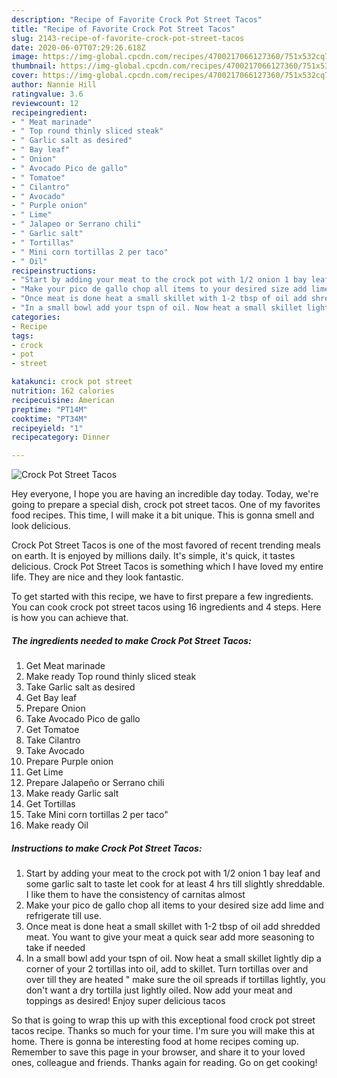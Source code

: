 ```yaml
---
description: "Recipe of Favorite Crock Pot Street Tacos"
title: "Recipe of Favorite Crock Pot Street Tacos"
slug: 2143-recipe-of-favorite-crock-pot-street-tacos
date: 2020-06-07T07:29:26.618Z
image: https://img-global.cpcdn.com/recipes/4700217066127360/751x532cq70/crock-pot-street-tacos-recipe-main-photo.jpg
thumbnail: https://img-global.cpcdn.com/recipes/4700217066127360/751x532cq70/crock-pot-street-tacos-recipe-main-photo.jpg
cover: https://img-global.cpcdn.com/recipes/4700217066127360/751x532cq70/crock-pot-street-tacos-recipe-main-photo.jpg
author: Nannie Hill
ratingvalue: 3.6
reviewcount: 12
recipeingredient:
- " Meat marinade"
- " Top round thinly sliced steak"
- " Garlic salt as desired"
- " Bay leaf"
- " Onion"
- " Avocado Pico de gallo"
- " Tomatoe"
- " Cilantro"
- " Avocado"
- " Purple onion"
- " Lime"
- " Jalapeo or Serrano chili"
- " Garlic salt"
- " Tortillas"
- " Mini corn tortillas 2 per taco"
- " Oil"
recipeinstructions:
- "Start by adding your meat to the crock pot with 1/2 onion 1 bay leaf and some garlic salt to taste let cook for at least 4 hrs till slightly shreddable. I like them to have the consistency of carnitas almost"
- "Make your pico de gallo chop all items to your desired size add lime and refrigerate till use."
- "Once meat is done heat a small skillet with 1-2 tbsp of oil add shredded meat. You want to give your meat a quick sear add more seasoning to take if needed"
- "In a small bowl add your tspn of oil. Now heat a small skillet lightly dip a corner of your 2 tortillas into oil, add to skillet. Turn tortillas over and over till they are heated &#34; make sure the oil spreads if tortillas lightly, you don&#39;t want a dry tortilla just lightly oiled. Now add your meat and toppings as desired! Enjoy super delicious tacos"
categories:
- Recipe
tags:
- crock
- pot
- street

katakunci: crock pot street 
nutrition: 162 calories
recipecuisine: American
preptime: "PT14M"
cooktime: "PT34M"
recipeyield: "1"
recipecategory: Dinner

---
```



![Crock Pot Street Tacos](https://img-global.cpcdn.com/recipes/4700217066127360/751x532cq70/crock-pot-street-tacos-recipe-main-photo.jpg)

Hey everyone, I hope you are having an incredible day today. Today, we're going to prepare a special dish, crock pot street tacos. One of my favorites food recipes. This time, I will make it a bit unique. This is gonna smell and look delicious.



Crock Pot Street Tacos is one of the most favored of recent trending meals on earth. It is enjoyed by millions daily. It's simple, it's quick, it tastes delicious. Crock Pot Street Tacos is something which I have loved my entire life. They are nice and they look fantastic.


To get started with this recipe, we have to first prepare a few ingredients. You can cook crock pot street tacos using 16 ingredients and 4 steps. Here is how you can achieve that.

<!--inarticleads1-->

##### The ingredients needed to make Crock Pot Street Tacos:

1. Get  Meat marinade
1. Make ready  Top round thinly sliced steak
1. Take  Garlic salt as desired
1. Get  Bay leaf
1. Prepare  Onion
1. Take  Avocado Pico de gallo
1. Get  Tomatoe
1. Take  Cilantro
1. Take  Avocado
1. Prepare  Purple onion
1. Get  Lime
1. Prepare  Jalapeño or Serrano chili
1. Make ready  Garlic salt
1. Get  Tortillas
1. Take  Mini corn tortillas 2 per taco&#34;
1. Make ready  Oil




<!--inarticleads2-->

##### Instructions to make Crock Pot Street Tacos:

1. Start by adding your meat to the crock pot with 1/2 onion 1 bay leaf and some garlic salt to taste let cook for at least 4 hrs till slightly shreddable. I like them to have the consistency of carnitas almost
1. Make your pico de gallo chop all items to your desired size add lime and refrigerate till use.
1. Once meat is done heat a small skillet with 1-2 tbsp of oil add shredded meat. You want to give your meat a quick sear add more seasoning to take if needed
1. In a small bowl add your tspn of oil. Now heat a small skillet lightly dip a corner of your 2 tortillas into oil, add to skillet. Turn tortillas over and over till they are heated &#34; make sure the oil spreads if tortillas lightly, you don&#39;t want a dry tortilla just lightly oiled. Now add your meat and toppings as desired! Enjoy super delicious tacos




So that is going to wrap this up with this exceptional food crock pot street tacos recipe. Thanks so much for your time. I'm sure you will make this at home. There is gonna be interesting food at home recipes coming up. Remember to save this page in your browser, and share it to your loved ones, colleague and friends. Thanks again for reading. Go on get cooking!
